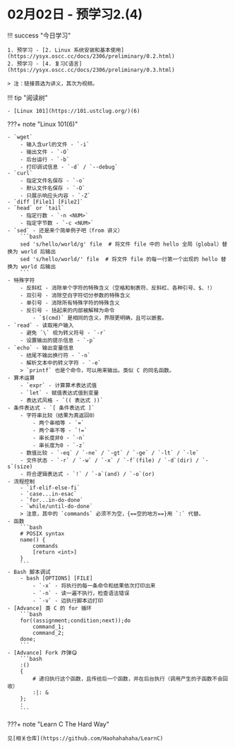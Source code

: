 # 02月02日 - 预学习2.(4)

!!! success "今日学习"

    1. 预学习 - [2. Linux 系统安装和基本使用](https://ysyx.oscc.cc/docs/2306/preliminary/0.2.html)
    2. 预学习 - [4. 复习C语言](https://ysyx.oscc.cc/docs/2306/preliminary/0.3.html)

    > 注：链接首选为讲义，其次为视频。

!!! tip "阅读树"

    - [Linux 101](https://101.ustclug.org/)(6)

???+ note "Linux 101(6)"

    - `wget`
        - 输入含url的文件 - `-i`
        - 输出文件 - `-O`
        - 后台运行 - `-b`
        - 打印调试信息 - `-d` / `--debug`
    - `curl`
        - 指定文件名保存 - `-o`
        - 默认文件名保存 - `-O`
        - 只展示响应头内容 - `-Z`
    - `diff [File1] [File2]`
    - `head` or `tail` 
        - 指定行数 - `-n <NUM>`
        - 指定字节数 - `-c <NUM>`
    - `sed` - 还是来个简单例子吧（from 讲义）
        ```bash
        sed 's/hello/world/g' file  # 将文件 file 中的 hello 全局（global）替换为 world 后输出
        sed 's/hello/world/' file  # 将文件 file 的每一行第一个出现的 hello 替换为 world 后输出
        ```
    - 特殊字符
        - 反斜杠 - 消除单个字符的特殊含义（空格和制表符、反斜杠、各种引号、$、!）
        - 双引号 - 消除空白字符切分参数的特殊含义
        - 单引号 - 消除所有特殊字符的特殊含义
        - 反引号 - 括起来的内部被解释为命令
            - `$(cmd)` 是相同的含义，界限更明确，且可以嵌套。
    - `read` - 读取用户输入
        - 避免 `\` 视为转义符号 - `-r`
        - 设置输出的提示信息 - `-p`
    - `echo` - 输出变量信息
        - 结尾不输出换行符 - `-n`
        - 解析文本中的转义字符 - `-e`
        > `printf` 也是个命令，可以用来输出。类似 C 的同名函数。
    - 算术运算
        - `expr` - 计算算术表达式值
        - `let` - 赋值表达式值到变量
        - 表达式风格 - `(( 表达式 ))`
    - 条件表达式 - `[ 条件表达式 ]`
        - 字符串比较（结果为真返回0）
            - 两个串相等 - `=`
            - 两个串不等 - `!=`
            - 串长度非0 - `-n`
            - 串长度为0 - `-z`
        - 数值比较 - `-eq` / `-ne` / `-gt` / `-ge` / `-lt` / `-le`
        - 文件状态 - `-r` / `-w` / `-x` / `-f`(file) / `-d`(dir) / `-s`(size)
        - 符合逻辑表达式 - `!` / `-a`(and) / `-o`(or)
    - 流程控制
        - `if-elif-else-fi`
        - `case...in-esac`
        - `for...in-do-done`
        - `while/until-do-done`
        > 注意，其中的 `commands` 必须不为空，{==空的地方==}用 `:` 代替。 
    - 函数
        ```bash
        # POSIX syntax
        name() {
            commands
            [return <int>]
        }
        ``` 
    - Bash 脚本调试
        - bash [OPTIONS] [FILE]
            - `-x` - 将执行的每一条命令和结果依次打印出来
            - `-n` - 读一遍不执行，检查语法错误
            - `-v` - 边执行脚本边打印
    - [Advance] 类 C 的 for 循环
        ```bash
        for((assignment;condition;next));do
            command_1;
            command_2;
        done;
        ```
    - [Advance] Fork 炸弹😋
        ```bash
        :()
        {
            # 递归执行这个函数，且传给后一个函数，并在后台执行（调用产生的子函数不会回收）
            :|: &   
        };
        :
        ``` 

???+ note "Learn C The Hard Way"

    见[相关仓库](https://github.com/Haohahahaha/LearnC)